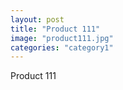 ```yaml
---
layout: post
title: "Product 111"
image: "product111.jpg"
categories: "category1"
---
```

Product 111
